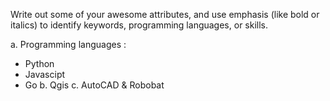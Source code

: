 Write out some of your awesome attributes, and use emphasis (like bold or italics) to identify keywords, programming languages, or skills.

a. Programming languages :
  * Python
  * Javascipt
  * Go
b. Qgis
c. AutoCAD & Robobat
